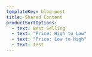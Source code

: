 ```yaml
---
templateKey: blog-post
title: Shared Content
productSortOptions:
  - text: Best Selling
  - text: "Price: High to Low"
  - text: "Price: Low to High"
  - text: test
---
```

